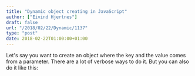 ```yaml
---
title: "Dynamic object creating in JavaScript"
author: ["Eivind Hjertnes"]
draft: false
url: "/2018/02/22/Dynamic/1137"
type: "post"
date: 2018-02-22T01:00:00+01:00
---
```


Let's say you want to create an object where the key and the value comes
from a parameter. There are a lot of verbose ways to do it. But you can
also do it like this:

<div class="HTML">
  <div></div>

<script src="<https://gist.github.com/hjertnes/94f8f3c40b4401c884e3285e24cc214d.js>"></script>

</div>
